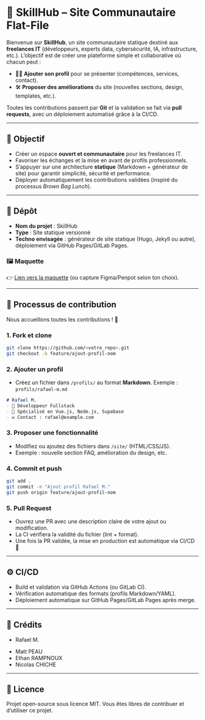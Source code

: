 # 🚀 SkillHub – Site Communautaire Flat-File

Bienvenue sur **SkillHub**, un site communautaire statique destiné aux **freelances IT** (développeurs, experts data, cybersécurité, IA, infrastructure, etc.).
L’objectif est de créer une plateforme simple et collaborative où chacun peut :

* 🧑‍💻 **Ajouter son profil** pour se présenter (compétences, services, contact).
* 🛠️ **Proposer des améliorations** du site (nouvelles sections, design, templates, etc.).

Toutes les contributions passent par **Git** et la validation se fait via **pull requests**, avec un déploiement automatisé grâce à la CI/CD.

---

## 🌟 Objectif

* Créer un espace **ouvert et communautaire** pour les freelances IT.
* Favoriser les échanges et la mise en avant de profils professionnels.
* S’appuyer sur une architecture **statique** (Markdown + générateur de site) pour garantir simplicité, sécurité et performance.
* Déployer automatiquement les contributions validées (inspiré du processus *Brown Bag Lunch*).

---

## 📂 Dépôt

* **Nom du projet** : SkillHub
* **Type** : Site statique versionné
* **Techno envisagée** : générateur de site statique (Hugo, Jekyll ou autre), déploiement via GitHub Pages/GitLab Pages.

### 🖼️ Maquette

👉 [Lien vers la maquette](https://stitch.withgoogle.com/) (ou capture Figma/Penpot selon ton choix).

---

## 🔄 Processus de contribution

Nous accueillons toutes les contributions ! 🎉

### 1. Fork et clone

```bash
git clone https://github.com/<votre_repo>.git
git checkout -b feature/ajout-profil-nom
```

### 2. Ajouter un profil

* Créez un fichier dans `/profils/` au format **Markdown**.
  Exemple : `profils/rafael-m.md`

```markdown
# Rafael M.
- 💼 Développeur Fullstack
- 🚀 Spécialisé en Vue.js, Node.js, Supabase
- ✉️ Contact : rafael@example.com
```

### 3. Proposer une fonctionnalité

* Modifiez ou ajoutez des fichiers dans `/site/` (HTML/CSS/JS).
* Exemple : nouvelle section FAQ, amélioration du design, etc.

### 4. Commit et push

```bash
git add .
git commit -m "Ajout profil Rafael M."
git push origin feature/ajout-profil-nom
```

### 5. Pull Request

* Ouvrez une PR avec une description claire de votre ajout ou modification.
* La CI vérifiera la validité du fichier (lint + format).
* Une fois la PR validée, la mise en production est automatique via CI/CD 🚀

---

## ⚙️ CI/CD

* Build et validation via GitHub Actions (ou GitLab CI).
* Vérification automatique des formats (profils Markdown/YAML).
* Déploiement automatique sur GitHub Pages/GitLab Pages après merge.

---

## 👥 Crédits

* Rafael M.
- Matt PEAU
- Ethan RAMPNOUX
- Nicolas CHICHE

---

## 📜 Licence

Projet open-source sous licence MIT.
Vous êtes libres de contribuer et d’utiliser ce projet.
